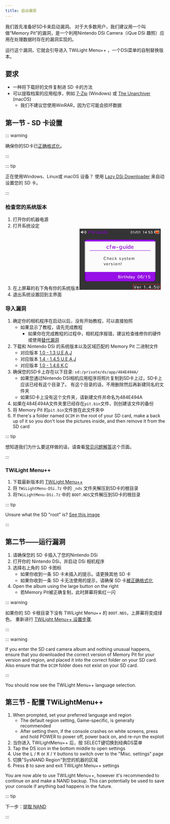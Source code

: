 ```yaml
---
title: 启动漏洞
---
```


我们首先准备好SD卡来启动漏洞。 对于大多数用户，我们建议用一个叫做“Memory Pit”的漏洞，是一个利用Nintendo DSi Camera（iQue DSi 趣照）应用在处理数据时存在的漏洞实现的。

运行这个漏洞，它就会引导进入 TWiLight Menu++ ，一个DSi菜单的自制替换版本。

## 要求
- 一种将下载好的文件复制进 SD 卡的方法
- 可以提取档案的应用程序，例如 [7-Zip](https://www.7-zip.org/) (Windows) 或 [The Unarchiver](https://apps.apple.com/cn/app/the-unarchiver/id425424353) (macOS)
   - 我们不建议您使用WinRAR，因为它可能会损坏数据

## 第一节 - SD 卡设置
::: warning

确保你的SD卡已[正确格式化](sd-card-setup)。

:::

::: tip

正在使用Windows、Linux或 macOS 设备？ 使用 [Lazy DSi Downloader](lazy-dsi-downloader) 来自动设置您的 SD 卡。

:::

### 检查您的系统版本

1. 打开你的机器电源
1. 打开系统设定
1. 在上屏幕的右下角有你的系统版本![Screenshot of where System Version is located](/assets/images/system-version-check.png)
1. 退出系统设置回到主界面

### 导入漏洞
1. 确定你的相机程序在启动以后，没有开始教程，可以直接拍照
   - 如果显示了教程，请先完成教程
     - 如果你在完成教程的过程中，相机程序报错，建议检查维修你的硬件 或使用[替代漏洞](alterternate-exploits)
1. 下载和 Nintendo DSi 的系统版本以及区域匹配的 Memory Pit 二进制文件
   - 对应版本 [1.0 - 1.3 U,E,A,J](/assets/files/memory_pit/256/pit.bin)
   - 对应版本 [1.4 - 1.4.5 U,E,A,J](/assets/files/memory_pit/768_1024/pit.bin)
   - 对应版本 [1.0 - 1.4.6 K,C](/assets/files/memory_pit/256/pit.bin)
1. 确保您的SD卡上存在以下目录: `sd:/private/ds/app/484E494A/`
   - 如果您通过Nintendo DSI相机应用程序将照片复制到SD卡上过，SD卡上应该已经有这个目录了。 有这个目录的话，不用删除然后再新建同名的文件夹
   - 如果SD卡上没有这个文件夹，请新建文件并命名为484E494A
1. 如果在484E494A文件夹里已经存在` pit.bin `文件，则创建该文件的备份
1. 将 Memory Pit 的`pit.bin`文件放在此文件夹中
1. If there's a folder named `DCIM` in the root of your SD card, make a back up of it so you don't lose the pictures inside, and then remove it from the SD card

::: tip

想知道我们为什么要这样做的话，请查看[常见问题解答](faq.html#what-functionality-will-i-lose-by-modding-my-system)这个页面。

:::

### TWiLight Menu++
1. 下载最新版本的 [TWiLight Menu++](https://github.com/DS-Homebrew/TWiLightMenu/releases/latest/download/TWiLightMenu-DSi.7z)
1. 将 `TWiLightMenu-DSi.7z` 中的 `_nds` 文件夹解压到SD卡的根目录
1. 将`TWiLightMenu-DSi.7z` 中的 `BOOT.NDS`文件解压到SD卡的根目录

::: tip

Unsure what the SD "root" is? [See this image](https://media.discordapp.net/attachments/489307733074640926/756947922804932739/wherestheroot.png)

:::

## 第二节——运行漏洞
1. 请确保您的 SD 卡插入了您的Nintendo DSi
1. 打开你的 Nintendo DSi，并启动 DSi 相机程序
1. 选择右上角的 SD 卡图标
   - 如果你收到一条 SD 卡未插入的提示。请更换其他 SD 卡
   - 如果你收到一条 SD 卡无法使用的提示，请确保 SD 卡[被正确格式化](sd-card-setup)
1. Open the album using the large button on the right
   - 若Memory Pit被正确复制，此时屏幕将紫红一闪

::: warning

如果你的 SD 卡根目录下没有 TWiLight Menu++ 的 `BOOT.NDS`，上屏幕将变成绿色。 重新进行 [TWiLight Menu++ 设置步骤](launching-the-exploit.html#twilight-menu).

:::

::: warning

If you enter the SD card camera album and nothing unusual happens, ensure that you downloaded the correct version of Memory Pit for your version and region, and placed it into the correct folder on your SD card. Also ensure that the `DCIM` folder does not exist on your SD card.

:::

You should now see the TWiLight Menu++ language selection.

## 第三节 - 配置 TWiLightMenu++
1. When prompted, set your preferred language and region
   - The default region setting, Game-specific, is generally recommended
   - After setting them, if the console crashes on white screens, press and hold POWER to power off, power back on, and re-run the exploit
1. 当你进入 TWiLightMenu++ 后，按 SELECT键切换到经典DS菜单
1. Tap the DS icon in the bottom middle to open settings
1. Use the <kbd class="l">L</kbd> / <kbd class="r">R</kbd> or <kbd class="face">X</kbd> / <kbd class="face">Y</kbd> buttons to switch over to the "Misc. settings" page
1. 切换"SysNAND Region"到您的机器的区域
1. Press <kbd class="face">B</kbd> to save and exit TWiLight Menu++ settings

You are now able to use TWiLight Menu++, however it's recommended to continue on and make a NAND backup. This can potentially be used to save your console if anything bad happens in the future.

::: tip

下一步：[提取 NAND](dumping-nand)

:::
